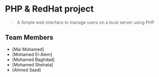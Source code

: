 # PHP & RedHat project
> A Simple web interface to manage users on a local server using PHP

## Team Members
- [Mai Mohamed]
- [Mohamed El-Alem]
- [Mohamed Baghdad]
- [Mohamed Shehata]
- [Ahmed Saad]
